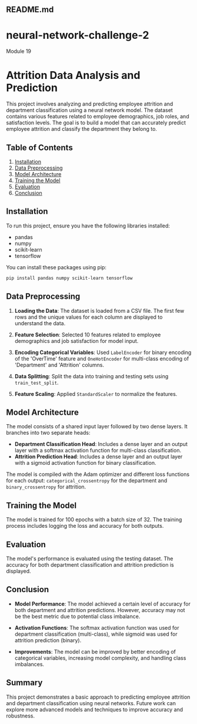 ## README.md

# neural-network-challenge-2
Module 19

# Attrition Data Analysis and Prediction

This project involves analyzing and predicting employee attrition and department classification using a neural network model. The dataset contains various features related to employee demographics, job roles, and satisfaction levels. The goal is to build a model that can accurately predict employee attrition and classify the department they belong to.

## Table of Contents
1. [Installation](#installation)
2. [Data Preprocessing](#data-preprocessing)
3. [Model Architecture](#model-architecture)
4. [Training the Model](#training-the-model)
5. [Evaluation](#evaluation)
6. [Conclusion](#conclusion)

## Installation

To run this project, ensure you have the following libraries installed:

- pandas
- numpy
- scikit-learn
- tensorflow

You can install these packages using pip:

```bash
pip install pandas numpy scikit-learn tensorflow
```

## Data Preprocessing

1. **Loading the Data**: The dataset is loaded from a CSV file. The first few rows and the unique values for each column are displayed to understand the data.

2. **Feature Selection**: Selected 10 features related to employee demographics and job satisfaction for model input.

3. **Encoding Categorical Variables**: Used `LabelEncoder` for binary encoding of the 'OverTime' feature and `OneHotEncoder` for multi-class encoding of 'Department' and 'Attrition' columns.

4. **Data Splitting**: Split the data into training and testing sets using `train_test_split`.

5. **Feature Scaling**: Applied `StandardScaler` to normalize the features.

## Model Architecture

The model consists of a shared input layer followed by two dense layers. It branches into two separate heads:

- **Department Classification Head**: Includes a dense layer and an output layer with a softmax activation function for multi-class classification.
- **Attrition Prediction Head**: Includes a dense layer and an output layer with a sigmoid activation function for binary classification.

The model is compiled with the Adam optimizer and different loss functions for each output: `categorical_crossentropy` for the department and `binary_crossentropy` for attrition.

## Training the Model

The model is trained for 100 epochs with a batch size of 32. The training process includes logging the loss and accuracy for both outputs.

## Evaluation

The model's performance is evaluated using the testing dataset. The accuracy for both department classification and attrition prediction is displayed.

## Conclusion

- **Model Performance**: The model achieved a certain level of accuracy for both department and attrition predictions. However, accuracy may not be the best metric due to potential class imbalance.

- **Activation Functions**: The softmax activation function was used for department classification (multi-class), while sigmoid was used for attrition prediction (binary).

- **Improvements**: The model can be improved by better encoding of categorical variables, increasing model complexity, and handling class imbalances.

## Summary

This project demonstrates a basic approach to predicting employee attrition and department classification using neural networks. Future work can explore more advanced models and techniques to improve accuracy and robustness.
